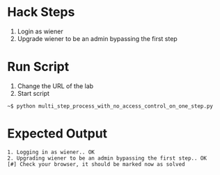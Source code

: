 # Hack Steps

1. Login as wiener
2. Upgrade wiener to be an admin bypassing the first step

# Run Script

1. Change the URL of the lab
2. Start script

```
~$ python multi_step_process_with_no_access_control_on_one_step.py
```

# Expected Output

```
1. Logging in as wiener.. OK
2. Upgrading wiener to be an admin bypassing the first step.. OK
[#] Check your browser, it should be marked now as solved
```
